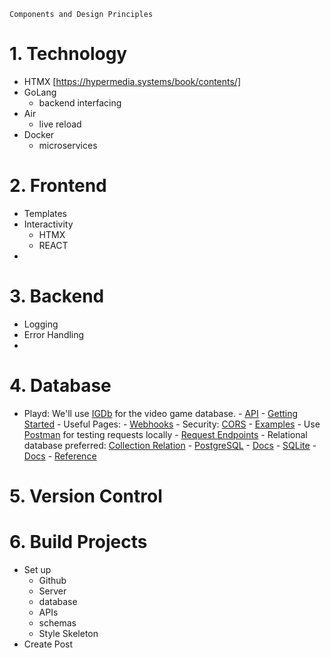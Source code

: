 	Components and Design Principles
# 1. Technology
- HTMX [https://hypermedia.systems/book/contents/]
- GoLang
	- backend interfacing
- Air
	- live reload
- Docker
	- microservices
# 2. Frontend
- Templates
- Interactivity
	- HTMX
	- REACT
- 
# 3. Backend
- Logging
- Error Handling
- 
# 4. Database
- Playd: We'll use [IGDb](https://www.igdb.com/) for the video game database.
	  - [API](https://www.igdb.com/api)
		  - [Getting Started](https://api-docs.igdb.com/#getting-started)
		  - Useful Pages:
			  - [Webhooks](https://api-docs.igdb.com/#webhooks)
			  - Security: [CORS](https://api-docs.igdb.com/#cors-proxy)
			  - [Examples](https://api-docs.igdb.com/#examples)
				  - Use [Postman](https://www.postman.com/) for testing requests locally
			  - [Request Endpoints](https://api-docs.igdb.com/#endpoints)
			  - Relational database preferred: [Collection Relation](https://api-docs.igdb.com/#collection-relation)
				  - [PostgreSQL](https://www.postgresql.org/)
					  - [Docs](https://www.postgresql.org/docs/)
				  - [SQLite](https://www.sqlite.org/)
					  - [Docs](https://www.sqlite.org/docs.html)
		  - [Reference](https://api-docs.igdb.com/#reference)
# 5. Version Control
# 6. Build Projects
- Set up
	- Github
	- Server
	- database
	- APIs
	- schemas
	- Style Skeleton
- Create Post 